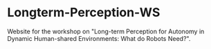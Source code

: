 # Longterm-Perception-WS
Website for the workshop on "Long-term Perception for Autonomy in Dynamic Human-shared Environments: What do Robots Need?".
